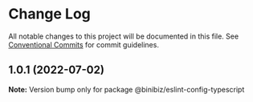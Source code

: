 # Change Log

All notable changes to this project will be documented in this file.
See [Conventional Commits](https://conventionalcommits.org) for commit guidelines.

## 1.0.1 (2022-07-02)

**Note:** Version bump only for package @binibiz/eslint-config-typescript
